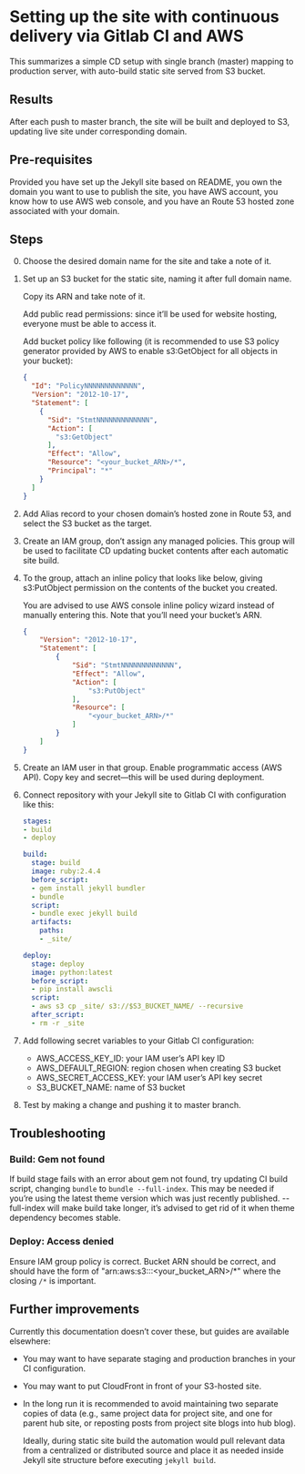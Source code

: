 # Setting up the site with continuous delivery via Gitlab CI and AWS

This summarizes a simple CD setup with single branch (master) mapping
to production server, with auto-build static site served from S3 bucket.

## Results

After each push to master branch, the site will be built and deployed to S3,
updating live site under corresponding domain.

## Pre-requisites

Provided you have set up the Jekyll site based on README,
you own the domain you want to use to publish the site,
you have AWS account, you know how to use AWS web console,
and you have an Route 53 hosted zone associated with your domain.

## Steps

0. Choose the desired domain name for the site and take a note of it.

1. Set up an S3 bucket for the static site, naming it after full domain name.

   Copy its ARN and take note of it.
   
   Add public read permissions: since it’ll be used for website hosting,
   everyone must be able to access it.
   
   Add bucket policy like following (it is recommended to use S3 policy generator
   provided by AWS to enable s3:GetObject for all objects in your bucket):
   
   ```json
   {
     "Id": "PolicyNNNNNNNNNNNNN",
     "Version": "2012-10-17",
     "Statement": [
       {
         "Sid": "StmtNNNNNNNNNNNNN",
         "Action": [
           "s3:GetObject"
         ],
         "Effect": "Allow",
         "Resource": "<your_bucket_ARN>/*",
         "Principal": "*"
       }
     ]
   }
   ```

2. Add Alias record to your chosen domain’s hosted zone in Route 53,
   and select the S3 bucket as the target.

3. Create an IAM group, don’t assign any managed policies.
   This group will be used to facilitate CD updating bucket contents after each
   automatic site build.

4. To the group, attach an inline policy that looks like below,
   giving s3:PutObject permission on the contents of the bucket you created.
   
   You are advised to use AWS console inline policy wizard instead of
   manually entering this.  Note that you’ll need your bucket’s ARN.
   
   ```json
   {
       "Version": "2012-10-17",
       "Statement": [
           {
               "Sid": "StmtNNNNNNNNNNNNN",
               "Effect": "Allow",
               "Action": [
                   "s3:PutObject"
               ],
               "Resource": [
                   "<your_bucket_ARN>/*"
               ]
           }
       ]
   }
   ```

5. Create an IAM user in that group. Enable programmatic access (AWS API).
   Copy key and secret—this will be used during deployment.

6. Connect repository with your Jekyll site to Gitlab CI with configuration like this:

   ```yaml
   stages:
   - build
   - deploy
   
   build:
     stage: build
     image: ruby:2.4.4
     before_script:
     - gem install jekyll bundler
     - bundle
     script:
     - bundle exec jekyll build
     artifacts:
       paths:
       - _site/
   
   deploy:
     stage: deploy
     image: python:latest
     before_script:
     - pip install awscli
     script:
     - aws s3 cp _site/ s3://$S3_BUCKET_NAME/ --recursive
     after_script:
     - rm -r _site
   ```

7. Add following secret variables to your Gitlab CI configuration:

   - AWS_ACCESS_KEY_ID: your IAM user’s API key ID
   - AWS_DEFAULT_REGION: region chosen when creating S3 bucket
   - AWS_SECRET_ACCESS_KEY: your IAM user’s API key secret
   - S3_BUCKET_NAME: name of S3 bucket

8. Test by making a change and pushing it to master branch.

## Troubleshooting

### Build: Gem not found

If build stage fails with an error about gem not found,
try updating CI build script, changing `bundle` to `bundle --full-index`.
This may be needed if you’re using the latest theme version which
was just recently published. --full-index will make build take longer,
it’s advised to get rid of it when theme dependency becomes stable.

### Deploy: Access denied

Ensure IAM group policy is correct. Bucket ARN should be correct,
and should have the form of "arn:aws:s3:::<your_bucket_ARN>/*"
where the closing `/*` is important.

## Further improvements

Currently this documentation doesn’t cover these,
but guides are available elsewhere:

- You may want to have separate staging and production branches in your
  CI configuration.

- You may want to put CloudFront in front of your S3-hosted site.

- In the long run it is recommended to avoid maintaining two separate copies
  of data (e.g., same project data for project site, and one for parent hub site,
  or reposting posts from project site blogs into hub blog).
  
  Ideally, during static site build the automation would pull relevant data
  from a centralized or distributed source and place it as needed
  inside Jekyll site structure before executing `jekyll build`.
